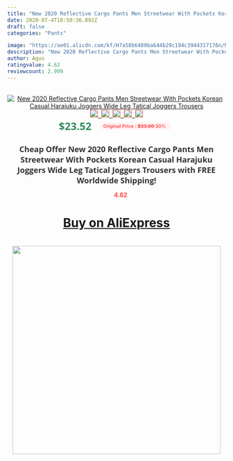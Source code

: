 ```yaml
---
title: "New 2020 Reflective Cargo Pants Men Streetwear With Pockets Korean Casual Harajuku Joggers Wide Leg Tatical Joggers Trousers"
date: 2020-07-4T10:50:36.892Z
draft: false
categories: "Pants"

image: "https://ae01.alicdn.com/kf/H7a58b6489ba644b29c194c3944317176n/New-2020-Reflective-Cargo-Pants-Men-Streetwear-With-Pockets-Korean-Casual-Harajuku-Joggers-Wide-Leg-Tatical.png_220x220.png"
description: "New 2020 Reflective Cargo Pants Men Streetwear With Pockets Korean Casual Harajuku Joggers Wide Leg Tatical Joggers Trousers"
author: Agus
ratingvalue: 4.62
reviewcount: 2.999
---
```

<br>
<div style="text-align: center;">
<a href="https://s.click.aliexpress.com/e/_Ak6kav" target="_blank" rel="nofollow noopener noreferrer"><img alt="New 2020 Reflective Cargo Pants Men Streetwear With Pockets Korean Casual Harajuku Joggers Wide Leg Tatical Joggers Trousers" class="magnifier-image" src="https://ae01.alicdn.com/kf/H7a58b6489ba644b29c194c3944317176n/New-2020-Reflective-Cargo-Pants-Men-Streetwear-With-Pockets-Korean-Casual-Harajuku-Joggers-Wide-Leg-Tatical.png_220x220.png_640x640.jpg">
<br>
<img style="border:1px solid salmon" src="https://ae01.alicdn.com/kf/H7a58b6489ba644b29c194c3944317176n/New-2020-Reflective-Cargo-Pants-Men-Streetwear-With-Pockets-Korean-Casual-Harajuku-Joggers-Wide-Leg-Tatical.png_120x120.jpg">&nbsp;&nbsp;<img style="border:1px solid salmon" src="https://ae01.alicdn.com/kf/H5f5f7ba5ea994b849cb51c5e31ce72ffL/New-2020-Reflective-Cargo-Pants-Men-Streetwear-With-Pockets-Korean-Casual-Harajuku-Joggers-Wide-Leg-Tatical.jpg_120x120.jpg">&nbsp;&nbsp;<img style="border:1px solid salmon" src="https://ae01.alicdn.com/kf/H53efda35e0e74ed39218ae72f095e48ef/New-2020-Reflective-Cargo-Pants-Men-Streetwear-With-Pockets-Korean-Casual-Harajuku-Joggers-Wide-Leg-Tatical.jpg_120x120.jpg">&nbsp;&nbsp;<img style="border:1px solid salmon" src="https://ae01.alicdn.com/kf/H1017ac82f3bc49f4812bfd5e960b778ak/New-2020-Reflective-Cargo-Pants-Men-Streetwear-With-Pockets-Korean-Casual-Harajuku-Joggers-Wide-Leg-Tatical.jpg_120x120.jpg">&nbsp;&nbsp;<img style="border:1px solid salmon" src="https://ae01.alicdn.com/kf/H41043ffd827d4900a1501419cda38385O/New-2020-Reflective-Cargo-Pants-Men-Streetwear-With-Pockets-Korean-Casual-Harajuku-Joggers-Wide-Leg-Tatical.jpg_120x120.jpg"></a></div><br0>
<div style="text-align: center;"><span style="background-color: white; border: 0px; box-sizing: border-box; color: seagreen; display: inline-block; font-family: &quot;open sans&quot; , &quot;arial&quot; , &quot;helvetica&quot; , sans-serif , &quot;heiti&quot;; font-size: 24px; font-stretch: inherit; font-weight: 700; line-height: inherit; margin: 0px 10px 0px 0px; padding: 0px; vertical-align: middle;">$23.52 </span>
<span style="background: rgb(255 , 241 , 241); border-radius: 3px; border: 0px; box-sizing: border-box; color: #ff4747; display: inline-block; font-family: inherit; font-size: 12px; font-stretch: inherit; font-style: inherit; font-variant: inherit; font-weight: 600; line-height: inherit; margin: 0px; padding: 2px 5px; transform: scale(0.9); vertical-align: middle;">Original Price : <b style="text-decoration: line-through;">$33.60 </b> 30%&nbsp;&nbsp;</span></div>
<h1 style="color: #333333; display: inline-block; font-family: &quot;open sans&quot; , &quot;arial&quot; , &quot;helvetica&quot; , sans-serif , &quot;heiti&quot;; font-size: 18px; font-stretch: inherit; font-weight: 700; text-align: center;">Cheap Offer New 2020 Reflective Cargo Pants Men Streetwear With Pockets Korean Casual Harajuku Joggers Wide Leg Tatical Joggers Trousers with FREE Worldwide Shipping!</h1>
<div style="color: #ff4747; text-align: center;">
<img src="https://4.bp.blogspot.com/-M0ZcTcb-5uY/XleCXlxnR4I/AAAAAAAAAEc/OrjgMkXV1oMQFaCRZj5HQwOCBcu3w1FegCPcBGAYYCw/s1600/star.png" style="height: 15px;">&nbsp;<b>4.62</b></div>
<div class="button_cont" align="center"><a class="buynow_a" href="https://s.click.aliexpress.com/e/_Ak6kav" target="_blank" rel="nofollow noopener noreferrer"><H1>Buy on AliExpress</H1></a></div><br>
<div class="separator" style="clear: both; text-align: center;">
<img src="https://lh3.googleusercontent.com/-pTy5HemUv9M/XlePHvY0dAI/AAAAAAAAAE4/0nX5iRUoIWY8eMW9Dpxeirr157OZliDIgCLcBGAsYHQ/s1600/badge.gif" width="480">
</div>
